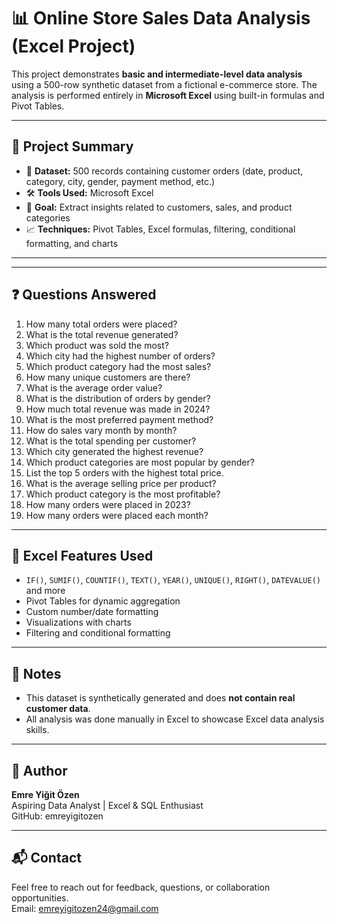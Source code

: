 # 📊 Online Store Sales Data Analysis (Excel Project)

This project demonstrates **basic and intermediate-level data analysis** using a 500-row synthetic dataset from a fictional e-commerce store. The analysis is performed entirely in **Microsoft Excel** using built-in formulas and Pivot Tables.

---

## 📝 Project Summary

- 📁 **Dataset:** 500 records containing customer orders (date, product, category, city, gender, payment method, etc.)
- 🛠️ **Tools Used:** Microsoft Excel
- 🎯 **Goal:** Extract insights related to customers, sales, and product categories
- 📈 **Techniques:** Pivot Tables, Excel formulas, filtering, conditional formatting, and charts

---

---

## ❓ Questions Answered

1. How many total orders were placed?
2. What is the total revenue generated?
3. Which product was sold the most?
4. Which city had the highest number of orders?
5. Which product category had the most sales?
6. How many unique customers are there?
7. What is the average order value?
8. What is the distribution of orders by gender?
9. How much total revenue was made in 2024?
10. What is the most preferred payment method?
11. How do sales vary month by month?
12. What is the total spending per customer?
13. Which city generated the highest revenue?
14. Which product categories are most popular by gender?
15. List the top 5 orders with the highest total price.
16. What is the average selling price per product?
17. Which product category is the most profitable?
18. How many orders were placed in 2023?
19. How many orders were placed each month?

---

## 🔧 Excel Features Used

- `IF()`, `SUMIF()`, `COUNTIF()`, `TEXT()`, `YEAR()`, `UNIQUE()`, `RIGHT()`, `DATEVALUE()` and more
- Pivot Tables for dynamic aggregation
- Custom number/date formatting
- Visualizations with charts
- Filtering and conditional formatting

---

## 📌 Notes

- This dataset is synthetically generated and does **not contain real customer data**.
- All analysis was done manually in Excel to showcase Excel data analysis skills.

---

## 👤 Author

**Emre Yiğit Özen**  
Aspiring Data Analyst | Excel & SQL Enthusiast  
GitHub: emreyigitozen

---

## 📬 Contact

Feel free to reach out for feedback, questions, or collaboration opportunities.  
Email: emreyigitozen24@gmail.com



